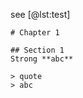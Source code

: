 see [@lst:test]

```{#lst:test .md .mathescape caption="Markdown 代码高亮测试"}
# Chapter 1

## Section 1
Strong **abc**

> quote
> abc
```